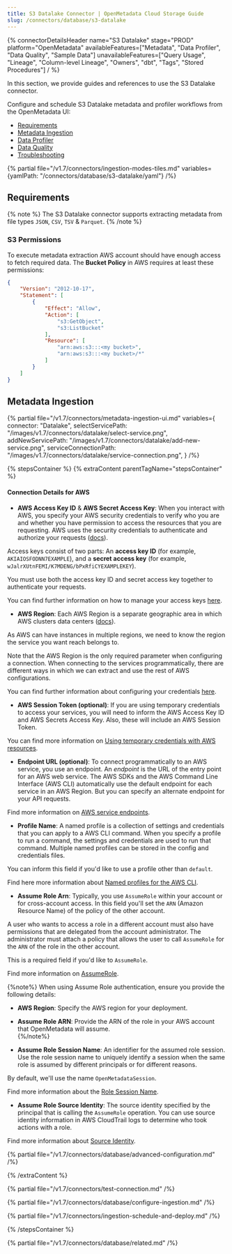 ```yaml
---
title: S3 Datalake Connector | OpenMetadata Cloud Storage Guide
slug: /connectors/database/s3-datalake
---
```


{% connectorDetailsHeader
name="S3 Datalake"
stage="PROD"
platform="OpenMetadata"
availableFeatures=["Metadata", "Data Profiler", "Data Quality", "Sample Data"]
unavailableFeatures=["Query Usage", "Lineage", "Column-level Lineage", "Owners", "dbt", "Tags", "Stored Procedures"]
/ %}

In this section, we provide guides and references to use the S3 Datalake connector.

Configure and schedule S3 Datalake metadata and profiler workflows from the OpenMetadata UI:
- [Requirements](#requirements)
- [Metadata Ingestion](#metadata-ingestion)
- [Data Profiler](/how-to-guides/data-quality-observability/profiler/workflow)
- [Data Quality](/how-to-guides/data-quality-observability/quality)
- [Troubleshooting](/connectors/database/s3-datalake/troubleshooting)

{% partial file="/v1.7/connectors/ingestion-modes-tiles.md" variables={yamlPath: "/connectors/database/s3-datalake/yaml"} /%}

## Requirements

{% note %}
The S3 Datalake connector supports extracting metadata from file types `JSON`, `CSV`, `TSV` & `Parquet`.
{% /note %}

### S3 Permissions

To execute metadata extraction AWS account should have enough access to fetch required data. The <strong>Bucket Policy</strong> in AWS requires at least these permissions:

```json
{
    "Version": "2012-10-17",
    "Statement": [
        {
            "Effect": "Allow",
            "Action": [
                "s3:GetObject",
                "s3:ListBucket"
            ],
            "Resource": [
                "arn:aws:s3:::<my bucket>",
                "arn:aws:s3:::<my bucket>/*"
            ]
        }
    ]
}
```

## Metadata Ingestion

{% partial 
  file="/v1.7/connectors/metadata-ingestion-ui.md" 
  variables={
    connector: "Datalake", 
    selectServicePath: "/images/v1.7/connectors/datalake/select-service.png",
    addNewServicePath: "/images/v1.7/connectors/datalake/add-new-service.png",
    serviceConnectionPath: "/images/v1.7/connectors/datalake/service-connection.png",
} 
/%}

{% stepsContainer %}
{% extraContent parentTagName="stepsContainer" %}

#### Connection Details for AWS

- **AWS Access Key ID** & **AWS Secret Access Key**: When you interact with AWS, you specify your AWS security credentials to verify who you are and whether you have
  permission to access the resources that you are requesting. AWS uses the security credentials to authenticate and
  authorize your requests ([docs](https://docs.aws.amazon.com/IAM/latest/UserGuide/security-creds.html)).

Access keys consist of two parts: An **access key ID** (for example, `AKIAIOSFODNN7EXAMPLE`), and a **secret access key** (for example, `wJalrXUtnFEMI/K7MDENG/bPxRfiCYEXAMPLEKEY`).

You must use both the access key ID and secret access key together to authenticate your requests.

You can find further information on how to manage your access keys [here](https://docs.aws.amazon.com/IAM/latest/UserGuide/id_credentials_access-keys.html).

- **AWS Region**: Each AWS Region is a separate geographic area in which AWS clusters data centers ([docs](https://docs.aws.amazon.com/AmazonRDS/latest/UserGuide/Concepts.RegionsAndAvailabilityZones.html)).

As AWS can have instances in multiple regions, we need to know the region the service you want reach belongs to.

Note that the AWS Region is the only required parameter when configuring a connection. When connecting to the
services programmatically, there are different ways in which we can extract and use the rest of AWS configurations.

You can find further information about configuring your credentials [here](https://boto3.amazonaws.com/v1/documentation/api/latest/guide/credentials.html#configuring-credentials).

- **AWS Session Token (optional)**: If you are using temporary credentials to access your services, you will need to inform the AWS Access Key ID
  and AWS Secrets Access Key. Also, these will include an AWS Session Token.

You can find more information on [Using temporary credentials with AWS resources](https://docs.aws.amazon.com/IAM/latest/UserGuide/id_credentials_temp_use-resources.html).

- **Endpoint URL (optional)**: To connect programmatically to an AWS service, you use an endpoint. An *endpoint* is the URL of the
  entry point for an AWS web service. The AWS SDKs and the AWS Command Line Interface (AWS CLI) automatically use the
  default endpoint for each service in an AWS Region. But you can specify an alternate endpoint for your API requests.

Find more information on [AWS service endpoints](https://docs.aws.amazon.com/general/latest/gr/rande.html).

- **Profile Name**: A named profile is a collection of settings and credentials that you can apply to a AWS CLI command.
  When you specify a profile to run a command, the settings and credentials are used to run that command.
  Multiple named profiles can be stored in the config and credentials files.

You can inform this field if you'd like to use a profile other than `default`.

Find here more information about [Named profiles for the AWS CLI](https://docs.aws.amazon.com/cli/latest/userguide/cli-configure-profiles.html).

- **Assume Role Arn**: Typically, you use `AssumeRole` within your account or for cross-account access. In this field you'll set the
  `ARN` (Amazon Resource Name) of the policy of the other account.

A user who wants to access a role in a different account must also have permissions that are delegated from the account
administrator. The administrator must attach a policy that allows the user to call `AssumeRole` for the `ARN` of the role in the other account.

This is a required field if you'd like to `AssumeRole`.

Find more information on [AssumeRole](https://docs.aws.amazon.com/STS/latest/APIReference/API_AssumeRole.html).

{%note%}
When using Assume Role authentication, ensure you provide the following details:  
- **AWS Region**: Specify the AWS region for your deployment.  
- **Assume Role ARN**: Provide the ARN of the role in your AWS account that OpenMetadata will assume.  
{%/note%}

- **Assume Role Session Name**: An identifier for the assumed role session. Use the role session name to uniquely identify a session when the same role
  is assumed by different principals or for different reasons.

By default, we'll use the name `OpenMetadataSession`.

Find more information about the [Role Session Name](https://docs.aws.amazon.com/STS/latest/APIReference/API_AssumeRole.html#:~:text=An%20identifier%20for%20the%20assumed%20role%20session.).

- **Assume Role Source Identity**: The source identity specified by the principal that is calling the `AssumeRole` operation. You can use source identity
  information in AWS CloudTrail logs to determine who took actions with a role.

Find more information about [Source Identity](https://docs.aws.amazon.com/STS/latest/APIReference/API_AssumeRole.html#:~:text=Required%3A%20No-,SourceIdentity,-The%20source%20identity).


{% partial file="/v1.7/connectors/database/advanced-configuration.md" /%}

{% /extraContent %}

{% partial file="/v1.7/connectors/test-connection.md" /%}

{% partial file="/v1.7/connectors/database/configure-ingestion.md" /%}

{% partial file="/v1.7/connectors/ingestion-schedule-and-deploy.md" /%}

{% /stepsContainer %}

{% partial file="/v1.7/connectors/database/related.md" /%}
